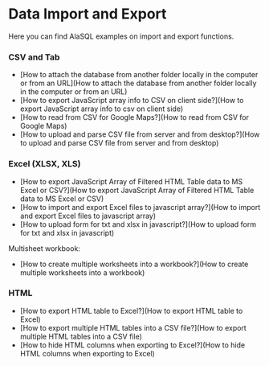 # Data Import and Export

Here you can find AlaSQL examples on import and export functions.

### CSV and Tab
* [How to attach the database from another folder locally in the computer or from an URL](How to attach the database from another folder locally in the computer or from an URL)
* [How to export JavaScript array info to CSV on client side?](How to export JavaScript array info to csv on client side)
* [How to read from CSV for Google Maps?](How to read from CSV for Google Maps)
* [How to upload and parse CSV file from server and from desktop?](How to upload and parse CSV file from server and from desktop)

### Excel (XLSX, XLS)
* [How to export JavaScript Array of Filtered HTML Table data to MS Excel or CSV?](How to export JavaScript Array of Filtered HTML Table data to MS Excel or CSV)
* [How to import and export Excel files to javascript array?](How to import and export Excel files to javascript array)
* [How to upload form for txt and xlsx in javascript?](How to upload form for txt and xlsx in javascript)

Multisheet workbook:
* [How to create multiple worksheets into a workbook?](How to create multiple worksheets into a workbook)

### HTML
* [How to export HTML table to Excel?](How to export HTML table to Excel)
* [How to export multiple HTML tables into a CSV file?](How to export multiple HTML tables into a CSV file)
* [How to hide HTML columns when exporting to Excel?](How to hide HTML columns when exporting to Excel)
